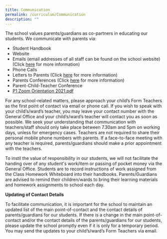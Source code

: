 ```yaml
---
title: Communication
permalink: /curriculum/Communication
description: ""
---
```

The school values parents/guardians as co-partners in educating our students. We communicate with parents via:

* Student Handbook
* Website
* Emails (email addresses of all staff can be found on the school website) (Click [here](/about-rss/our-people) for more information)
* Phone Calls
* Letters to Parents  (Click [here](/letters-to-parents) for more information)
* Parents Conferences (Click [here](/parents-conferences) for more information)
* Parent-Child-Teacher Conference
* [P1 Zoom Orientation 2021.pdf](/files/P1%20Zoom%20Orientation%202021%201.pdf)

For any school-related matters, please approach your child’s Form Teachers as the first point of contact via email or phone call. If you wish to speak with your child’s/ward’s teacher, you may leave your contact number with the General Office and your child’s/ward’s teacher will contact you as soon as possible. We seek your understanding that communication with teachers/staff should only take place between 7.30am and 5pm on working days, unless for emergency cases. Teachers are not required to share their personal mobile phone numbers with parents. If a face-to-face meeting with any teacher is required, parents/guardians should make a prior appointment with the teachers.

To instil the value of responsibility in our students, we will not facilitate the handing over of any student's work/item or passing of pocket money via the General Office. Students are to record instructions of work assigned from the Class Homework Whiteboard into their handbooks. Parents/Guardians are advised to remind their children/wards to bring their learning materials and homework assignments to school each day.


**Updating of Contact Details**

To facilitate communication, it is important for the school to maintain an updated list of the main point-of-contact and the contact details of parents/guardians for our students. If there is a change in the main point-of-contact and/or the contact details of the parents/guardians for our students, please update the school promptly even if it is only for a temporary period. You may send the updates to your child’s/ward’s Form Teachers via email.